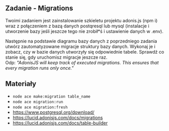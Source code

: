 ## Zadanie - Migrations

Twoimi zadaniem jest zainstalowanie szkieletu projektu adonis.js (npm i) wraz z połączeniem z bazą danych postqresql lub mysql (instalacje i utworzenie bazy jeśli jeszcze tego nie zrobił*ś i ustawienie danych w .env).

Następnie na podstawie diagramu bazy danych z poprzedniego zadania utwórz zautomatyzowane migracje struktury bazy danych. Wykonaj je i zobacz, czy w bazie danych utworzyły się odpowiednie tabele. Sprawdź co stanie się, gdy uruchomisz migracje jeszcze raz.<br>
Odp: *"AdonisJS will keep track of executed migrations. This ensures that every migration runs only once."*
## Materiały
- `node ace make:migration table_name`
- `node ace migration:run`
- `node ace migration:fresh`
- https://www.postgresql.org/download/
- https://lucid.adonisjs.com/docs/migrations
- https://lucid.adonisjs.com/docs/table-builder